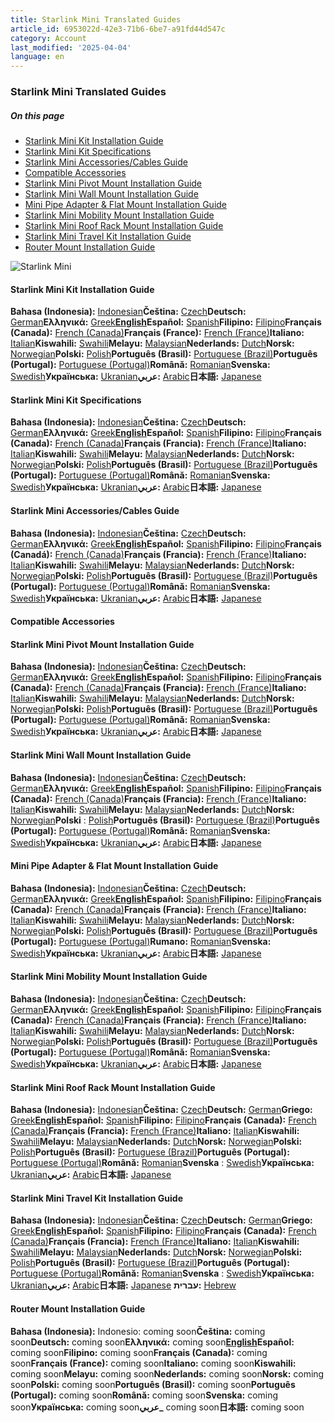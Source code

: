 ```yaml
---
title: Starlink Mini Translated Guides
article_id: 6953022d-42e3-71b6-6be7-a91fd44d547c
category: Account
last_modified: '2025-04-04'
language: en
---
```


### Starlink Mini Translated Guides
##### On this page
  * [Starlink Mini Kit Installation Guide](https://www.starlink.com/support/article/#starlink-mini-kit-installation-guide)
  * [Starlink Mini Kit Specifications](https://www.starlink.com/support/article/#starlink-mini-kit-specifications)
  * [Starlink Mini Accessories/Cables Guide](https://www.starlink.com/support/article/#starlink-mini-accessories-cables-guide)
  * [Compatible Accessories](https://www.starlink.com/support/article/#compatible-accessories)
  * [Starlink Mini Pivot Mount Installation Guide](https://www.starlink.com/support/article/#starlink-mini-pivot-mount-installation-guide)
  * [Starlink Mini Wall Mount Installation Guide](https://www.starlink.com/support/article/#starlink-mini-wall-mount-installation-guide)
  * [Mini Pipe Adapter & Flat Mount Installation Guide](https://www.starlink.com/support/article/#mini-pipe-adapter-flat-mount-installation-guide)
  * [Starlink Mini Mobility Mount Installation Guide](https://www.starlink.com/support/article/#starlink-mini-mobility-mount-installation-guide)
  * [Starlink Mini Roof Rack Mount Installation Guide](https://www.starlink.com/support/article/#starlink-mini-roof-rack-mount-installation-guide)
  * [Starlink Mini Travel Kit Installation Guide](https://www.starlink.com/support/article/#starlink-mini-travel-kit-installation-guide)
  * [Router Mount Installation Guide](https://www.starlink.com/support/article/#router-mount-installation-guide)


![Starlink Mini](https://www.starlink.com/public-files/Starlink_Mini_500x500.png)
#### Starlink Mini Kit Installation Guide
**Bahasa (Indonesia):** [Indonesian](https://www.starlink.com/support/article/<https:/www.starlink.com/public-files/installation_guide_mini_kit_id-ID.pdf>)**Čeština:** [Czech](https://www.starlink.com/support/article/<https:/www.starlink.com/public-files/installation_guide_mini_kit_cs-CZ.pdf>)**Deutsch:** [German](https://www.starlink.com/support/article/<https:/www.starlink.com/public-files/installation_guide_mini_kit_de-DE.pdf>)**Ελληνικά:** [Greek](https://www.starlink.com/support/article/<https:/www.starlink.com/public-files/installation_guide_mini_kit_el-GR.pdf>)[**English**](https://www.starlink.com/support/article/<https:/www.starlink.com/public-files/installation_guide_mini_kit.pdf>)**Español:** [Spanish](https://www.starlink.com/support/article/<https:/www.starlink.com/public-files/installation_guide_mini_kit_es-419.pdf>)**Filipino:** [Filipino](https://www.starlink.com/support/article/<https:/www.starlink.com/public-files/installation_guide_mini_kit_fil-PH.pdf>)**Français (Canada):** [French (Canada)](https://www.starlink.com/support/article/<https:/www.starlink.com/public-files/installation_guide_mini_kit_fr-CA.pdf>)**Français (France):** [French (France)](https://www.starlink.com/support/article/<https:/www.starlink.com/public-files/installation_guide_mini_kit_fr-FR.pdf>)**Italiano:** [Italian](https://www.starlink.com/support/article/<https:/www.starlink.com/public-files/installation_guide_mini_kit_it-IT.pdf>)**Kiswahili:** [Swahili](https://www.starlink.com/support/article/<https:/www.starlink.com/public-files/installation_guide_mini_kit_sw-KE.pdf>)**Melayu:** [Malaysian](https://www.starlink.com/support/article/<https:/www.starlink.com/public-files/installation_guide_mini_kit_ms-MY.pdf>)**Nederlands:** [Dutch](https://www.starlink.com/support/article/<https:/www.starlink.com/public-files/installation_guide_mini_kit_nl-NL.pdf>)**Norsk:** [Norwegian](https://www.starlink.com/support/article/<https:/www.starlink.com/public-files/installation_guide_mini_kit_nb-NO.pdf>)**Polski:** [Polish](https://www.starlink.com/support/article/<https:/www.starlink.com/public-files/installation_guide_mini_kit_pl-PL.pdf>)**Português (Brasil):** [Portuguese (Brazil)](https://www.starlink.com/support/article/<https:/www.starlink.com/public-files/installation_guide_mini_kit_pt-BR.pdf>)**Português (Portugal):** [Portuguese (Portugal)](https://www.starlink.com/support/article/<https:/www.starlink.com/public-files/installation_guide_mini_kit_pt-PT.pdf>)**Română:** [Romanian](https://www.starlink.com/support/article/<https:/www.starlink.com/public-files/installation_guide_mini_kit_ro-RO.pdf>)**Svenska:** [Swedish](https://www.starlink.com/support/article/<https:/www.starlink.com/public-files/installation_guide_mini_kit_sv-SE.pdf>)**Українська:** [Ukranian](https://www.starlink.com/support/article/<https:/www.starlink.com/public-files/installation_guide_mini_kit_uk-UA.pdf>)**عربي:** [Arabic](https://www.starlink.com/support/article/<https:/www.starlink.com/public-files/installation_guide_mini_kit_ar-SA.pdf>)**日本語:** [Japanese](https://www.starlink.com/support/article/<https:/www.starlink.com/public-files/installation_guide_mini_kit_ja-JP.pdf>)
#### Starlink Mini Kit Specifications
**Bahasa (Indonesia):** [Indonesian](https://www.starlink.com/support/article/<https:/www.starlink.com/public-files/specification_sheet_mini_id-ID.pdf>)**Čeština:** [Czech](https://www.starlink.com/support/article/<https:/www.starlink.com/public-files/specification_sheet_mini_cs-CZ.pdf>)**Deutsch:** [German](https://www.starlink.com/support/article/<https:/www.starlink.com/public-files/specification_sheet_mini_de-DE.pdf>)**Ελληνικά:** [Greek](https://www.starlink.com/support/article/<https:/www.starlink.com/public-files/specification_sheet_mini_el-GR.pdf>)[**English**](https://www.starlink.com/support/article/<https:/www.starlink.com/public-files/specification_sheet_mini.pdf>)**Español:** [Spanish](https://www.starlink.com/support/article/<https:/www.starlink.com/public-files/specification_sheet_mini_es-419.pdf>)**Filipino:** [Filipino](https://www.starlink.com/support/article/<https:/www.starlink.com/public-files/specification_sheet_mini_fil-PH.pdf>)**Français (Canada):** [French (Canada)](https://www.starlink.com/support/article/<https:/www.starlink.com/public-files/specification_sheet_mini_fr-CA.pdf>)**Français (Francia):** [French (France)](https://www.starlink.com/support/article/<https:/www.starlink.com/public-files/specification_sheet_mini_fr-FR.pdf>)**Italiano:** [Italian](https://www.starlink.com/support/article/<https:/www.starlink.com/public-files/specification_sheet_mini_it-IT.pdf>)**Kiswahili:** [Swahili](https://www.starlink.com/support/article/<https:/www.starlink.com/public-files/specification_sheet_mini_sw-KE.pdf>)**Melayu:** [Malaysian](https://www.starlink.com/support/article/<https:/www.starlink.com/public-files/specification_sheet_mini_-ms-MY.pdf>)**Nederlands:** [Dutch](https://www.starlink.com/support/article/<https:/www.starlink.com/public-files/specification_sheet_mini_nl-NL.pdf>)**Norsk:** [Norwegian](https://www.starlink.com/support/article/<https:/www.starlink.com/public-files/specification_sheet_mini_nb-NO.pdf>)**Polski:** [Polish](https://www.starlink.com/support/article/<https:/www.starlink.com/public-files/specification_sheet_mini_pl-PL.pdf>)**Português (Brasil):** [Portuguese (Brazil)](https://www.starlink.com/support/article/<https:/www.starlink.com/public-files/specification_sheet_mini_pt-BR.pdf>)**Português (Portugal):** [Portuguese (Portugal)](https://www.starlink.com/support/article/<https:/www.starlink.com/public-files/specification_sheet_mini_pt-PT.pdf>)**Română:** [Romanian](https://www.starlink.com/support/article/<https:/www.starlink.com/public-files/specification_sheet_mini_ro-RO.pdf>)**Svenska:** [Swedish](https://www.starlink.com/support/article/<https:/www.starlink.com/public-files/specification_sheet_mini_sv-SE.pdf>)**Українська:** [Ukranian](https://www.starlink.com/support/article/<https:/www.starlink.com/public-files/specification_sheet_mini_uk-UA.pdf>)**عربي:** [Arabic](https://www.starlink.com/support/article/<https:/www.starlink.com/public-files/specification_sheet_mini_ar-SA.pdf>)**日本語:** [Japanese](https://www.starlink.com/support/article/<https:/www.starlink.com/public-files/specification_sheet_mini_-ja-JP.pdf>)
#### Starlink Mini Accessories/Cables Guide
**Bahasa (Indonesia):** [Indonesian](https://www.starlink.com/support/article/<https:/www.starlink.com/public-files/accessories_guide_mini_id-ID.pdf>)**Čeština:** [Czech](https://www.starlink.com/support/article/<https:/www.starlink.com/public-files/accessories_guide_mini_cz-CS.pdf>)**Deutsch:** [German](https://www.starlink.com/support/article/<https:/www.starlink.com/public-files/accessories_guide_mini_de-DE.pdf>)**Ελληνικά:** [Greek](https://www.starlink.com/support/article/<https:/www.starlink.com/public-files/accessories_guide_mini_el-GR.pdf>)[**English**](https://www.starlink.com/support/article/<https:/www.starlink.com/public-files/accessories_guide_mini.pdf>)**Español:** [Spanish](https://www.starlink.com/support/article/<https:/www.starlink.com/public-files/accessories_guide_mini_es-419.pdf>)**Filipino:** [Filipino](https://www.starlink.com/support/article/<https:/www.starlink.com/public-files/accessories_guide_mini_fil-PH.pdf>)**Français (Canadá):** [French (Canada)](https://www.starlink.com/support/article/<https:/www.starlink.com/public-files/accessories_guide_mini_fr-CA.pdf>)**Français (Francia):** [French (France)](https://www.starlink.com/support/article/<https:/www.starlink.com/public-files/accessories_guide_mini_fr-FR.pdf>)**Italiano:** [Italian](https://www.starlink.com/support/article/<https:/www.starlink.com/public-files/accessories_guide_mini_it-IT.pdf>)**Kiswahili:** [Swahili](https://www.starlink.com/support/article/<https:/www.starlink.com/public-files/accessories_guide_mini_sw-KE.pdf>)**Melayu:** [Malaysian](https://www.starlink.com/support/article/<https:/www.starlink.com/public-files/accessories_guide_mini_ms-MY.pdf>)**Nederlands:** [Dutch](https://www.starlink.com/support/article/<https:/www.starlink.com/public-files/accessories_guide_mini_nl-NL.pdf>)**Norsk:** [Norwegian](https://www.starlink.com/support/article/<https:/www.starlink.com/public-files/accessories_guide_mini_nb-NO.pdf>)**Polski:** [Polish](https://www.starlink.com/support/article/<https:/www.starlink.com/public-files/accessories_guide_mini_pl-PL.pdf>)**Português (Brasil):** [Portuguese (Brazil)](https://www.starlink.com/support/article/<https:/www.starlink.com/public-files/accessories_guide_mini_pt-BR.pdf>)**Português (Portugal):** [Portuguese (Portugal)](https://www.starlink.com/support/article/<https:/www.starlink.com/public-files/accessories_guide_mini_pt-PT.pdf>)**Română:** [Romanian](https://www.starlink.com/support/article/<https:/www.starlink.com/public-files/accessories_guide_mini_ro-RO.pdf>)**Svenska:** [Swedish](https://www.starlink.com/support/article/<https:/www.starlink.com/public-files/accessories_guide_mini_sv-SE.pdf>)**Українська:** [Ukranian](https://www.starlink.com/support/article/<https:/www.starlink.com/public-files/accessories_guide_mini_uk-UA.pdf>)**عربي:** [Arabic](https://www.starlink.com/support/article/<https:/www.starlink.com/public-files/accessories_guide_mini_ar-SA.pdf>)**日本語:** [Japanese](https://www.starlink.com/support/article/<https:/www.starlink.com/public-files/accessories_guide_mini_ja-JP.pdf>)
#### Compatible Accessories
#### Starlink Mini Pivot Mount Installation Guide
**Bahasa (Indonesia):** [Indonesian](https://www.starlink.com/support/article/<https:/www.starlink.com/public-files/installation_guide_mini_pivot_mount_id-ID.pdf>)**Čeština:** [Czech](https://www.starlink.com/support/article/<https:/www.starlink.com/public-files/installation_guide_mini_pivot_mount_cs-CZ.pdf>)**Deutsch:** [German](https://www.starlink.com/support/article/<https:/www.starlink.com/public-files/installation_guide_mini_pivot_mount_de-DE.pdf>)**Ελληνικά:** [Greek](https://www.starlink.com/support/article/<https:/www.starlink.com/public-files/installation_guide_mini_pivot_mount_el-GR.pdf>)[**English**](https://www.starlink.com/support/article/<https:/www.starlink.com/public-files/installation_guide_mini_pivot_mount.pdf>)**Español:** [Spanish](https://www.starlink.com/support/article/<https:/www.starlink.com/public-files/installation_guide_mini_pivot_mount_es-419.pdf>)**Filipino:** [Filipino](https://www.starlink.com/support/article/<https:/www.starlink.com/public-files/installation_guide_mini_pivot_mount_fil-PH.pdf>)**Français (Canada):** [French (Canada)](https://www.starlink.com/support/article/<https:/www.starlink.com/public-files/installation_guide_mini_pivot_mount_fr-CA.pdf>)**Français (Francia):** [French (France)](https://www.starlink.com/support/article/<https:/www.starlink.com/public-files/installation_guide_mini_pivot_mount_fr-FR.pdf>)**Italiano:** [Italian](https://www.starlink.com/support/article/<https:/www.starlink.com/public-files/installation_guide_mini_pivot_mount_it-IT.pdf>)**Kiswahili:** [Swahili](https://www.starlink.com/support/article/<https:/www.starlink.com/public-files/installation_guide_mini_pivot_mount_sw-KE.pdf>)**Melayu:** [Malaysian](https://www.starlink.com/support/article/<https:/www.starlink.com/public-files/installation_guide_mini_pivot_mount_ms-MY.pdf>)**Nederlands:** [Dutch](https://www.starlink.com/support/article/<https:/www.starlink.com/public-files/installation_guide_mini_pivot_mount_nl-NL.pdf>)**Norsk:** [Norwegian](https://www.starlink.com/support/article/<https:/www.starlink.com/public-files/installation_guide_mini_pivot_mount_nb-NO.pdf>)**Polski:** [Polish](https://www.starlink.com/support/article/<https:/www.starlink.com/public-files/installation_guide_mini_pivot_mount_pl-PL.pdf>)**Português (Brasil):** [Portuguese (Brazil)](https://www.starlink.com/support/article/<https:/www.starlink.com/public-files/installation_guide_mini_pivot_mount_pt-BR.pdf>)**Português (Portugal):** [Portuguese (Portugal)](https://www.starlink.com/support/article/<https:/www.starlink.com/public-files/installation_guide_mini_pivot_mount_pt-PT.pdf>)**Română:** [Romanian](https://www.starlink.com/support/article/<https:/www.starlink.com/public-files/installation_guide_mini_pivot_mount_o-RO.pdf>)**Svenska:** [Swedish](https://www.starlink.com/support/article/<https:/www.starlink.com/public-files/installation_guide_mini_pivot_mount_sv-SE.pdf>)**Українська:** [Ukranian](https://www.starlink.com/support/article/<https:/www.starlink.com/public-files/installation_guide_mini_pivot_mount_uk-UA.pdf>)**عربي:** [Arabic](https://www.starlink.com/support/article/<https:/www.starlink.com/public-files/installation_guide_mini_pivot_mount_ar-SA.pdf>)**日本語:** [Japanese](https://www.starlink.com/support/article/<https:/www.starlink.com/public-files/installation_guide_mini_pivot_mount_ja-JP.pdf>)
#### Starlink Mini Wall Mount Installation Guide
**Bahasa (Indonesia):** [Indonesian](https://www.starlink.com/support/article/<https:/www.starlink.com/public-files/installation_guide_mini_wall_mount_id-ID.pdf>)**Čeština:** [Czech](https://www.starlink.com/support/article/<https:/www.starlink.com/public-files/installation_guide_mini_wall_mount_cs-CZ.pdf>)**Deutsch:** [German](https://www.starlink.com/support/article/<https:/www.starlink.com/public-files/installation_guide_mini_wall_mount_de-DE.pdf>)**Ελληνικά:** [Greek](https://www.starlink.com/support/article/<https:/www.starlink.com/public-files/installation_guide_mini_wall_mount_el-GR.pdf>)[**English**](https://www.starlink.com/support/article/<https:/www.starlink.com/public-files/installation_guide_mini_wall_mount.pdf>)**Español:** [Spanish](https://www.starlink.com/support/article/<https:/www.starlink.com/public-files/installation_guide_mini_wall_mount_es-419.pdf>)**Filipino:** [Filipino](https://www.starlink.com/support/article/<https:/www.starlink.com/public-files/installation_guide_mini_wall_mount_fil-PH.pdf>)**Français (Canada):** [French (Canada)](https://www.starlink.com/support/article/<https:/www.starlink.com/public-files/installation_guide_mini_wall_mount_fr-CA.pdf>)**Français (Francia):** [French (France)](https://www.starlink.com/support/article/<https:/www.starlink.com/public-files/installation_guide_mini_wall_mount_fr-FR.pdf>)**Italiano:** [Italian](https://www.starlink.com/support/article/<https:/www.starlink.com/public-files/installation_guide_mini_wall_mount_it-IT.pdf>)**Kiswahili:** [Swahili](https://www.starlink.com/support/article/<https:/www.starlink.com/public-files/installation_guide_mini_wall_mount_sw-KE.pdf>)**Melayu:** [Malaysian](https://www.starlink.com/support/article/<https:/www.starlink.com/public-files/installation_guide_mini_wall_mount_ms-MY.pdf>)**Nederlands:** [Dutch](https://www.starlink.com/support/article/<https:/www.starlink.com/public-files/installation_guide_mini_wall_mount_nl-NL.pdf>)**Norsk:** [Norwegian](https://www.starlink.com/support/article/<https:/www.starlink.com/public-files/installation_guide_mini_wall_mount_nb-NO.pdf>)**Polski** : [Polish](https://www.starlink.com/support/article/<https:/www.starlink.com/public-files/installation_guide_mini_wall_mount_pl-PL.pdf>)**Português (Brasil):** [Portuguese (Brazil)](https://www.starlink.com/support/article/<https:/www.starlink.com/public-files/installation_guide_mini_wall_mount_pt-BR.pdf>)**Português (Portugal):** [Portuguese (Portugal)](https://www.starlink.com/support/article/<https:/www.starlink.com/public-files/installation_guide_mini_wall_mount_pt-PT.pdf>)**Română:** [Romanian](https://www.starlink.com/support/article/<https:/www.starlink.com/public-files/installation_guide_mini_wall_mount_ro-RO.pdf>)**Svenska:** [Swedish](https://www.starlink.com/support/article/<https:/www.starlink.com/public-files/installation_guide_mini_wall_mount_sv-SE.pdf>)**Українська:** [Ukranian](https://www.starlink.com/support/article/<https:/www.starlink.com/public-files/installation_guide_mini_wall_mount_uk-UA.pdf>)**عربي:** [Arabic](https://www.starlink.com/support/article/<https:/www.starlink.com/public-files/installation_guide_mini_wall_mount_ar-SA.pdf>)**日本語:** [Japanese](https://www.starlink.com/support/article/<https:/www.starlink.com/public-files/installation_guide_mini_wall_mount_ja-JP.pdf>)
#### Mini Pipe Adapter & Flat Mount Installation Guide
**Bahasa (Indonesia):** [Indonesian](https://www.starlink.com/support/article/<https:/www.starlink.com/public-files/installation_guide_mini_pipe_adapter_and_flat_mount_id-ID.pdf>)**Čeština:** [Czech](https://www.starlink.com/support/article/<https:/www.starlink.com/public-files/installation_guide_mini_pipe_adapter_and_flat_mount_cs-CZ.pdf>)**Deutsch:** [German](https://www.starlink.com/support/article/<https:/www.starlink.com/public-files/installation_guide_mini_pipe_adapter_and_flat_mount_de-DE.pdf>)**Ελληνικά:** [Greek](https://www.starlink.com/support/article/<https:/www.starlink.com/public-files/installation_guide_mini_pipe_adapter_and_flat_mount_el_GR.pdf>)[**English**](https://www.starlink.com/support/article/<www.starlink.com/public-files/installation_guide_mini_pipe_adapter_and_flat_mount.pdf>)**Español:** [Spanish](https://www.starlink.com/support/article/<https:/www.starlink.com/public-files/installation_guide_mini_pipe_adapter_and_flat_mount_es-419.pdf>)**Filipino:** [Filipino](https://www.starlink.com/support/article/<https:/www.starlink.com/public-files/installation_guide_mini_pipe_adapter_and_flat_mount_fil-PH.pdf>)**Français (Canada):** [French (Canada)](https://www.starlink.com/support/article/<https:/www.starlink.com/public-files/installation_guide_mini_pipe_adapter_and_flat_mount_fr-CA.pdf>)**Français (Francia):** [French (France)](https://www.starlink.com/support/article/<https:/www.starlink.com/public-files/installation_guide_mini_pipe_adapter_and_flat_mount_fr-FR.pdf>)**Italiano:** [Italian](https://www.starlink.com/support/article/<https:/www.starlink.com/public-files/installation_guide_mini_pipe_adapter_and_flat_mount_it-IT.pdf>)**Kiswahili:** [Swahili](https://www.starlink.com/support/article/<https:/www.starlink.com/public-files/installation_guide_mini_pipe_adapter_and_flat_mount_sw-KE.pdf>)**Melayu:** [Malaysian](https://www.starlink.com/support/article/<https:/www.starlink.com/public-files/installation_guide_mini_pipe_adapter_and_flat_mount_ms-MY.pdf>)**Nederlands:** [Dutch](https://www.starlink.com/support/article/<https:/www.starlink.com/public-files/installation_guide_mini_pipe_adapter_and_flat_mount_nl-NL.pdf>)**Norsk:** [Norwegian](https://www.starlink.com/support/article/<https:/www.starlink.com/public-files/installation_guide_mini_pipe_adapter_and_flat_mount_nb-NO.pdf>)**Polski:** [Polish](https://www.starlink.com/support/article/<https:/www.starlink.com/public-files/installation_guide_mini_pipe_adapter_and_flat_mount_pl-PL.pdf>)**Português (Brasil):** [Portuguese (Brazil)](https://www.starlink.com/support/article/<https:/www.starlink.com/public-files/installation_guide_mini_pipe_adapter_and_flat_mount_pt-BR.pdf>)**Português (Portugal):** [Portuguese (Portugal)](https://www.starlink.com/support/article/<https:/www.starlink.com/public-files/installation_guide_mini_pipe_adapter_and_flat_mount_pt-PT.pdf>)**Rumano:** [Romanian](https://www.starlink.com/support/article/<https:/www.starlink.com/public-files/installation_guide_mini_pipe_adapter_and_flat_mount_ro-RO.pdf>)**Svenska:** [Swedish](https://www.starlink.com/support/article/<https:/www.starlink.com/public-files/installation_guide_mini_pipe_adapter_and_flat_mount_sv-SE.pdf>)**Українська:** [Ukranian](https://www.starlink.com/support/article/<https:/www.starlink.com/public-files/installation_guide_mini_pipe_adapter_and_flat_mount_uk-UA.pdf>)**عربي:** [Arabic](https://www.starlink.com/support/article/<https:/www.starlink.com/public-files/installation_guide_mini_pipe_adapter_and_flat_mount_ar-SA.pdf>)**日本語:** [Japanese](https://www.starlink.com/support/article/<https:/www.starlink.com/public-files/installation_guide_mini_pipe_adapter_and_flat_mount_ja-JP.pdf>)
#### Starlink Mini Mobility Mount Installation Guide
**Bahasa (Indonesia):** [Indonesian](https://www.starlink.com/support/article/<https:/www.starlink.com/public-files/installation_guide_mini_mobility_mount_id-ID.pdf>)**Čeština:** [Czech](https://www.starlink.com/support/article/<https:/www.starlink.com/public-files/installation_guide_mini_mobility_mount_cs-CZ.pdf>)**Deutsch:** [German](https://www.starlink.com/support/article/<https:/www.starlink.com/public-files/installation_guide_mini_mobility_mount_de-DE.pdf>)**Ελληνικά:** [Greek](https://www.starlink.com/support/article/<https:/www.starlink.com/public-files/installation_guide_mini_mobility_mount_el_GR.pdf>)[**English**](https://www.starlink.com/support/article/<https:/www.starlink.com/public-files/installation_guide_standard_pipe_adapter.pdf>)**Español:** [Spanish](https://www.starlink.com/support/article/<https:/www.starlink.com/public-files/installation_guide_standard_pipe_adapter_es-419.pdf>)**Filipino:** [Filipino](https://www.starlink.com/support/article/<https:/www.starlink.com/public-files/installation_guide_mini_mobility_mount_fil-PH.pdf>)**Français (Canada):** [French (Canada)](https://www.starlink.com/support/article/<https:/www.starlink.com/public-files/installation_guide_mini_mobility_mount_fr-CA.pdf>)**Français (Francia):** [French (France)](https://www.starlink.com/support/article/<https:/www.starlink.com/public-files/installation_guide_mini_mobility_mount_fr-FR.pdf>)**Italiano:** [Italian](https://www.starlink.com/support/article/<https:/www.starlink.com/public-files/installation_guide_mini_mobility_mount_it-IT.pdf>)**Kiswahili:** [Swahili](https://www.starlink.com/support/article/<https:/www.starlink.com/public-files/installation_guide_mini_mobility_mount_sw-KE.pdf>)**Melayu:** [Malaysian](https://www.starlink.com/support/article/<https:/www.starlink.com/public-files/installation_guide_mini_mobility_mount_ms-MY.pdf>)**Nederlands:** [Dutch](https://www.starlink.com/support/article/<https:/www.starlink.com/public-files/installation_guide_mini_mobility_mount_nl-NL.pdf>)**Norsk:** [Norwegian](https://www.starlink.com/support/article/<https:/www.starlink.com/public-files/installation_guide_mini_mobility_mount_nb-NO.pdf>)**Polski:** [Polish](https://www.starlink.com/support/article/<https:/www.starlink.com/public-files/installation_guide_mini_mobility_mount_pl-PL.pdf>)**Português (Brasil):** [Portuguese (Brazil)](https://www.starlink.com/support/article/<https:/www.starlink.com/public-files/installation_guide_mini_mobility_mount_pt-BR.pdf>)**Português (Portugal):** [Portuguese (Portugal)](https://www.starlink.com/support/article/<https:/www.starlink.com/public-files/installation_guide_mini_mobility_mount_pt-PT.pdf>)**Română:** [Romanian](https://www.starlink.com/support/article/<https:/www.starlink.com/public-files/installation_guide_mini_mobility_mount_ro-RO.pdf>)**Svenska:** [Swedish](https://www.starlink.com/support/article/<https:/www.starlink.com/public-files/installation_guide_mini_mobility_mount_sv-SE.pdf>)**Українська:** [Ukranian](https://www.starlink.com/support/article/<https:/www.starlink.com/public-files/installation_guide_mini_mobility_mount_uk-UA.pdf>)**عربي:** [Arabic](https://www.starlink.com/support/article/<https:/www.starlink.com/public-files/installation_guide_mini_mobility_mount_ar-SA.pdf>)**日本語:** [Japanese](https://www.starlink.com/support/article/<https:/www.starlink.com/public-files/installation_guide_mini_mobility_mount_ja-JP.pdf>)
#### Starlink Mini Roof Rack Mount Installation Guide
**Bahasa (Indonesia):** [Indonesian](https://www.starlink.com/support/article/<https:/www.starlink.com/public-files/installation_guide_mini_roof_rack_mount_id-ID.pdf>)**Čeština:** [Czech](https://www.starlink.com/support/article/<https:/www.starlink.com/public-files/installation_guide_mini_roof_rack_mount_cs-CZ.pdf>)**Deutsch:** [German](https://www.starlink.com/support/article/<https:/www.starlink.com/public-files/installation_guide_mini_roof_rack_mount_de-DE.pdf>)**Griego:** [Greek](https://www.starlink.com/support/article/<https:/www.starlink.com/public-files/installation_guide_mini_roof_rack_mount_el-GR.pdf>)[**English**](https://www.starlink.com/support/article/<https:/www.starlink.com/public-files/installation_guide_mini_roof_rack_mount.pdf>)**Español:** [Spanish](https://www.starlink.com/support/article/<https:/www.starlink.com/public-files/installation_guide_mini_roof_rack_mount_es-419.pdf>)**Filipino:** [Filipino](https://www.starlink.com/support/article/<https:/www.starlink.com/public-files/installation_guide_mini_roof_rack_mount_fil-PH.pdf>)**Français (Canada):** [French (Canada)](https://www.starlink.com/support/article/<https:/www.starlink.com/public-files/installation_guide_mini_roof_rack_mount_fr-CA.pdf>)**Français (Francia):** [French (France)](https://www.starlink.com/support/article/<https:/www.starlink.com/public-files/installation_guide_mini_roof_rack_mount_fr-FR.pdf>)**Italiano:** [Italian](https://www.starlink.com/support/article/<https:/www.starlink.com/public-files/installation_guide_mini_roof_rack_mount_it-IT.pdf>)**Kiswahili:** [Swahili](https://www.starlink.com/support/article/<https:/www.starlink.com/public-files/installation_guide_mini_roof_rack_mount_sw-KE.pdf>)**Melayu:** [Malaysian](https://www.starlink.com/support/article/<https:/www.starlink.com/public-files/installation_guide_mini_roof_rack_mount_ms-MY.pdf>)**Nederlands:** [Dutch](https://www.starlink.com/support/article/<https:/www.starlink.com/public-files/installation_guide_mini_roof_rack_mount_nl-NL.pdf>)**Norsk:** [Norwegian](https://www.starlink.com/support/article/<https:/www.starlink.com/public-files/installation_guide_mini_roof_rack_mount_nb-NO.pdf>)**Polski:** [Polish](https://www.starlink.com/support/article/<https:/www.starlink.com/public-files/installation_guide_mini_roof_rack_mount_pl-PL.pdf>)**Português (Brasil):** [Portuguese (Brazil)](https://www.starlink.com/support/article/<https:/www.starlink.com/public-files/installation_guide_mini_roof_rack_mount_pt-BR.pdf>)**Português (Portugal):** [Portuguese (Portugal)](https://www.starlink.com/support/article/<https:/www.starlink.com/public-files/installation_guide_mini_roof_rack_mount_pt-PT.pdf>)**Română:** [Romanian](https://www.starlink.com/support/article/<https:/www.starlink.com/public-files/installation_guide_mini_roof_rack_mount_ro-RO.pdf>)**Svenska** : [Swedish](https://www.starlink.com/support/article/<https:/www.starlink.com/public-files/installation_guide_mini_roof_rack_mount_sv-SE.pdf>)**Українська:** [Ukranian](https://www.starlink.com/support/article/<https:/www.starlink.com/public-files/installation_guide_mini_roof_rack_mount_uk-UA.pdf>)**عربي:** [Arabic](https://www.starlink.com/support/article/<https:/www.starlink.com/public-files/installation_guide_mini_roof_rack_mount_ar-SA.pdf>)**日本語:** [Japanese](https://www.starlink.com/support/article/<https:/www.starlink.com/public-files/installation_guide_mini_roof_rack_mount_ja-JP.pdf>)
#### Starlink Mini Travel Kit Installation Guide
**Bahasa (Indonesia):** [Indonesian](https://www.starlink.com/support/article/<https:/www.starlink.com/public-files/installation_guide_mini_travel_kit_id-ID.pdf>)**Čeština:** [Czech](https://www.starlink.com/support/article/<https:/www.starlink.com/public-files/installation_guide_mini_travel_kit_cs-CZ.pdf>)**Deutsch:** [German](https://www.starlink.com/support/article/<https:/www.starlink.com/public-files/installation_guide_mini_travel_kit_de-DE.pdf>)**Griego:** [Greek](https://www.starlink.com/support/article/<https:/www.starlink.com/public-files/installation_guide_mini_travel_kit_el-GR.pdf>)[**English**](https://www.starlink.com/support/article/<https:/www.starlink.com/public-files/installation_guide_mini_travel_kit.pdf>)**Español:** [Spanish](https://www.starlink.com/support/article/<https:/www.starlink.com/public-files/installation_guide_mini_travel_kit_es-419.pdf>)**Filipino:** [Filipino](https://www.starlink.com/support/article/<https:/www.starlink.com/public-files/installation_guide_mini_travel_kit_fil-PH.pdf>)**Français (Canada):** [French (Canada)](https://www.starlink.com/support/article/<https:/www.starlink.com/public-files/installation_guide_mini_travel_kit_fr-CA.pdf>)**Français (Francia):** [French (France)](https://www.starlink.com/support/article/<https:/www.starlink.com/public-files/installation_guide_mini_travel_kit_fr-FR.pdf>)**Italiano:** [Italian](https://www.starlink.com/support/article/<https:/www.starlink.com/public-files/installation_guide_mini_travel_kit_it-IT.pdf>)**Kiswahili:** [Swahili](https://www.starlink.com/support/article/<https:/www.starlink.com/public-files/installation_guide_mini_travel_kit_sw-KE.pdf>)**Melayu:** [Malaysian](https://www.starlink.com/support/article/<https:/www.starlink.com/public-files/installation_guide_mini_travel_kit_ms-MY.pdf>)**Nederlands:** [Dutch](https://www.starlink.com/support/article/<https:/www.starlink.com/public-files/installation_guide_mini_travel_kit_nl-NL.pdf>)**Norsk:** [Norwegian](https://www.starlink.com/support/article/<https:/www.starlink.com/public-files/installation_guide_mini_travel_kit_nb-NO.pdf>)**Polski:** [Polish](https://www.starlink.com/support/article/<https:/www.starlink.com/public-files/installation_guide_mini_travel_kit_pl-PL.pdf>)**Português (Brasil):** [Portuguese (Brazil)](https://www.starlink.com/support/article/<https:/www.starlink.com/public-files/installation_guide_mini_travel_kit_pt-BR.pdf>)**Português (Portugal):** [Portuguese (Portugal)](https://www.starlink.com/support/article/<https:/www.starlink.com/public-files/installation_guide_mini_travel_kit_pt-PT.pdf>)**Română:** [Romanian](https://www.starlink.com/support/article/<https:/www.starlink.com/public-files/installation_guide_mini_travel_kit_ro-RO.pdf>)**Svenska** : [Swedish](https://www.starlink.com/support/article/<https:/www.starlink.com/public-files/installation_guide_mini_travel_kit_sv-SE.pdf>)**Українська:** [Ukranian](https://www.starlink.com/support/article/<https:/www.starlink.com/public-files/installation_guide_mini_travel_kit_uk-UA.pdf>)**عربي:** [Arabic](https://www.starlink.com/support/article/<https:/www.starlink.com/public-files/installation_guide_mini_travel_kit_ar-SA.pdf>)**日本語:** [Japanese](https://www.starlink.com/support/article/<https:/www.starlink.com/public-files/installation_guide_mini_travel_kit_ja-JP.pdf>) **עברית:** [Hebrew](https://www.starlink.com/support/article/<https:/www.starlink.com/public-files/installation_guide_mini_travel_kit_he-IL.pdf>)
#### Router Mount Installation Guide
**Bahasa (Indonesia):** Indonesio: coming soon**Čeština:** coming soon**Deutsch:** coming soon**Ελληνικά:** coming soon[**English**](https://www.starlink.com/support/article/<https:/www.starlink.com/public-files/installation_guide_standard_router_mount%203.pdf>)**Español:** coming soon**Filipino:** coming soon**Français (Canada):** coming soon**Français (France):** coming soon**Italiano:** coming soon**Kiswahili:** coming soon**Melayu:** coming soon**Nederlands:** coming soon**Norsk:** coming soon**Polski:** coming soon**Português (Brasil):** coming soon**Português (Portugal):** coming soon**Română:** coming soon**Svenska:** coming soon**Українська:** coming soon**عربي_** coming soon**日本語:** coming soon